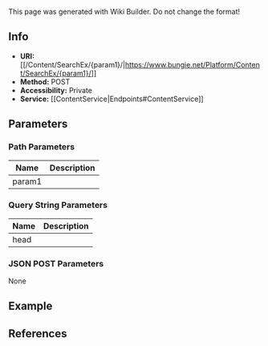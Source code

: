 <span class="wiki-builder">This page was generated with Wiki Builder. Do not change the format!</span>

## Info

* **URI:** [[/Content/SearchEx/{param1}/|https://www.bungie.net/Platform/Content/SearchEx/{param1}/]]
* **Method:** POST
* **Accessibility:** Private
* **Service:** [[ContentService|Endpoints#ContentService]]

## Parameters
### Path Parameters
Name | Description
---- | -----------
param1 | 

### Query String Parameters
Name | Description
---- | -----------
head | 

### JSON POST Parameters
None

## Example


## References
